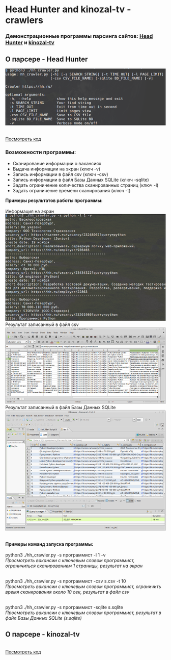 # Head Hunter and kinozal-tv  - crawlers
<h3>
Демонстрационные программы парсинга сайтов:
<a href="https://hh.ru/">Head Hunter</a>
и
<a href="https://kinozal-tv.appspot.com">kinozal-tv</a>
</h3>

<h2>O парсере - Head Hunter</h2>

![Main Window](https://github.com/avedensky/crawlers/raw/master/hh.ru/img/help_scr.png)

<br>
<a href="https://github.com/avedensky/crawlers/blob/master/hh.ru/hh_crawler.py">Посмотреть код</a>
<br>

<h3>Возможности программы:</h3>
<ul>
<li>
Сканирование информации о вакансиях
</li>
<li>
Выдача информации на экран (ключ -v)
</li>
<li>
Запись информации в файл csv (ключ -csv)
</li>
<li>
Запись информации в файл Базы Данных SQLite (ключ -sqlite)
</li>
<li>
Задать ограничение количества сканированных страниц (ключ -l)
</li>
<li>
Задать ограничение времени сканирования (ключ -t)
</li>
</ul>

<b>Примеры результатов работы программы:</b>
<br>
<br>
Информация на экран
![Verbose mode](https://github.com/avedensky/crawlers/raw/master/hh.ru/img/verbose_scr.png)
<br>
Результат записанный в файл csv
![csv mode](https://github.com/avedensky/crawlers/raw/master/hh.ru/img/csv_scr.png)
<br>
Результат записанный в файл Базы Данных SQLite
![BD mode](https://github.com/avedensky/crawlers/raw/master/hh.ru/img/BD_scr.png)

<br>
<b>Примеры команд запуска программы:</b>
<br>
<br>
python3 ./hh_crawler.py -s программист -l 1 -v
<br>
<i>Просмотреть вакансии с ключевым словом программист, ограничиться сканированием 1 страницы, результат на экран</i>
<br>
<br>

python3 ./hh_crawler.py -s программист -csv s.csv -t 10
<br>
<i>Просмотреть вакансии с ключевым словом программист, ограничить время сканирования около 10 сек, результат в файл csv</i>
<br>
<br>

python3 ./hh_crawler.py -s программист -sqlite s.sqlite
<br>
<i>Просмотреть вакансии с ключевым словом программист, результат в файл Базы Данных SQLite (s.sqlite)</i>
<br>


<h2>O парсере - kinozal-tv</h2>
<br>
<a href="https://github.com/avedensky/crawlers/blob/master/kinozal-tv/">Посмотреть код</a>
<br>
